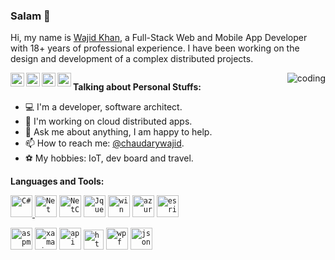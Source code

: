 ### Salam 👋

<!--
**chaudarywajid/chaudarywajid** is a ✨ _special_ ✨ repository because its `README.md` (this file) appears on your GitHub profile.

Here are some ideas to get you started:

- 🔭 I’m currently working on ...
- 🌱 I’m currently learning ...
- 👯 I’m looking to collaborate on ...
- 🤔 I’m looking for help with ...
- 💬 Ask me about ...
- 📫 How to reach me: ...
- 😄 Pronouns: ...
- ⚡ Fun fact: ...
-->

Hi, my name is [Wajid Khan](https://iamwajidkhan.com/), a Full-Stack Web and Mobile App Developer with 18+ years of professional experience. I have been working on the design and development of a complex distributed projects.

<a href="https://www.linkedin.com/in/chaudarywajid/" title="LinkdeIn" rel="nofollow">
  <img align="left" alt="LinkdeIn" width="22px" src="https://cdn.jsdelivr.net/npm/simple-icons@v3/icons/linkedin.svg" data-canonical-src="https://cdn.jsdelivr.net/npm/simple-icons@v3/icons/linkedin.svg" style="max-width: 100%;"></a>    

<a href="https://twitter.com/chaudarywajid" title="Twitter" rel="nofollow">
  <img align="left" alt="Twitter" width="22px" src="https://cdn.jsdelivr.net/npm/simple-icons@v3/icons/twitter.svg" data-canonical-src="https://cdn.jsdelivr.net/npm/simple-icons@v3/icons/twitter.svg" style="max-width: 100%;">
</a>

<a href="https://github.com/chaudarywajid" title="GitHub">
  <img align="left" alt="GitHub" width="22px" src="https://cdn.jsdelivr.net/npm/simple-icons@v3/icons/github.svg" style="max-width: 100%;">
</a>

<a href="https://www.youtube.com/channel/UC5KEFqKLyg1TPse9tbnXe1g" title="YouTube" rel="nofollow">
  <img align="left" alt="YouTube" width="22px" src="https://cdn.jsdelivr.net/npm/simple-icons@v3/icons/youtube.svg" style="max-width: 100%;">
</a>

<a target="_blank" rel="noopener noreferrer" href="https://visitor-badge.glitch.me/badge?page_id=chaudarywajid">
<img src="https://visitor-badge.glitch.me/badge?page_id=chaudarywajid" alt="" data-canonical-src="https://visitor-badge.glitch.me/badge?page_id=chaudarywajid" style="max-width: 100%;"></a>

<img alt="coding" align="right"  src="https://user-images.githubusercontent.com/5048841/179458980-cb7dace0-7bfe-4edd-9faa-2e5a916a9e3c.gif" style="max-width: 100%;">

**Talking about Personal Stuffs:**

- 💻 I&#39;m a developer, software architect.
- 🌱 I&#39;m working on cloud distributed apps.
- 💬 Ask me about anything, I am happy to help.
- 📫 How to reach me: [@chaudarywajid](https://www.linkedin.com/in/chaudarywajid/).
- ⚽ My hobbies: IoT, dev board and travel.




**Languages and Tools:**

<a href="https://docs.microsoft.com/en-us/dotnet/csharp/" title="C#" rel="nofollow">
    <code><img alt="C#" width="35" height="35" src="https://upload.wikimedia.org/wikipedia/commons/thumb/0/0d/C_Sharp_wordmark.svg/195px-C_Sharp_wordmark.svg.png" style="max-width: 100%;"></code>
  </a>
  <a href="https://dotnet.microsoft.com/en-us/" title="Net" rel="nofollow">
  <code><img alt="Net" height="35" src="https://user-images.githubusercontent.com/5048841/179471959-ee299d92-3a4d-428f-8355-705e1dfc0bfa.png" style="max-width: 100%;"></code></a>
   <a href="https://dotnet.microsoft.com/en-us/" title="NetCore" rel="nofollow">
   <code><img alt="NetCore" width="35" src="https://user-images.githubusercontent.com/5048841/179468239-658217ab-0a64-46ef-a1c9-5aedcbe84098.png" style="max-width: 100%;"></code></a>   
    <a href="https://jquery.com/" title="jquery" rel="nofollow">
   <code><img alt="Jquery" height="35" src="https://user-images.githubusercontent.com/5048841/179473099-04ce3178-83cc-45b5-9d03-d5427f80dad4.png" style="max-width: 100%;"></code></a>
    <a href="https://docs.microsoft.com/en-us/windows/apps/winui/" title="WinUi" rel="nofollow">
   <code><img alt="win" height="35" src="https://user-images.githubusercontent.com/5048841/179473805-255d7ebb-6ece-4838-826e-b1ea649988f1.png" style="max-width: 100%;"></code></a>
   <a href="https://azure.microsoft.com/en-us/" title="Azure" rel="nofollow">
     <code><img alt="azure" height="35" src="https://user-images.githubusercontent.com/5048841/179474709-6ed41c2a-b18b-41e7-997d-b7a2f22c1335.png" style="max-width: 100%;"></code></a>
     <!---
     <a href="https://dotnet.microsoft.com/en-us/apps/aspnet/web-apps/blazor" title="Blazor" rel="nofollow">
<code><img alt="blazor" height="35" src="https://user-images.githubusercontent.com/5048841/179480599-db2ec44e-ab07-48a7-85f7-31c2fd655058.png" style="max-width: 100%;"></code></a>  
-->
 <a href="https://developers.arcgis.com/" title="ESRI" rel="nofollow">
<code><img alt="esri" height="35" src="https://user-images.githubusercontent.com/5048841/179489558-c3bead48-d08d-4ff5-8137-63766e2284c9.png" style="max-width: 100%;"></code></a>   

<p dir="auto"></p>
  <a href="https://dotnet.microsoft.com/en-us/apps/aspnet/mvc" title="aspmvc" rel="nofollow">
<code><img alt="aspmvc" height="35" src="https://user-images.githubusercontent.com/5048841/179483133-3225f7a2-b1a2-48f2-8db9-e5ab67a38731.png" style="max-width: 100%;"></code></a>
 <a href="https://dotnet.microsoft.com/en-us/apps/xamarin" title="xamarin" rel="nofollow">
<code><img alt="xamarin" height="35" src="https://user-images.githubusercontent.com/5048841/179484497-55c98cc2-c10c-4a33-b143-7d49f3100366.png" style="max-width: 100%;"></code></a>
 <a href="https://dotnet.microsoft.com/en-us/apps/aspnet/apis" title="api" rel="nofollow">
<code><img alt="api" height="35" src="https://user-images.githubusercontent.com/5048841/179480292-813c1d1b-96ef-41bc-b4ab-f35725f02638.png" style="max-width: 100%;"></code></a>
 <a href="https://www.w3schools.com/html/" title="html" rel="nofollow">
 <code><img alt="html" height="32" src="https://user-images.githubusercontent.com/5048841/179475059-d778a600-df6a-481d-9f5c-453b2303175c.png" style="max-width: 100%;"></code></a>
  <a href="https://docs.microsoft.com/en-us/dotnet/desktop/wpf" title="wpf" rel="nofollow">
 <code><img alt="wpf" height="35" src="https://user-images.githubusercontent.com/5048841/179481313-1f5c99ea-2df6-4b04-abed-2e532837631d.png" style="max-width: 100%;"></code></a>
 <a href="https://www.json.org/" title="json" rel="nofollow">
  <code><img alt="json" height="35" src="https://user-images.githubusercontent.com/5048841/179481816-0c4afeb2-8e84-4aed-9911-12ab45515fb3.jpg" style="max-width: 100%;"></code>
  
 
<!--
  
  <img alt="Technologies" align="left" src="https://user-images.githubusercontent.com/5048841/179463349-1f580b36-7bef-4e4b-a9e4-bfe159bf0dd3.png" style="max-width: 100%;">

-->
 
 

